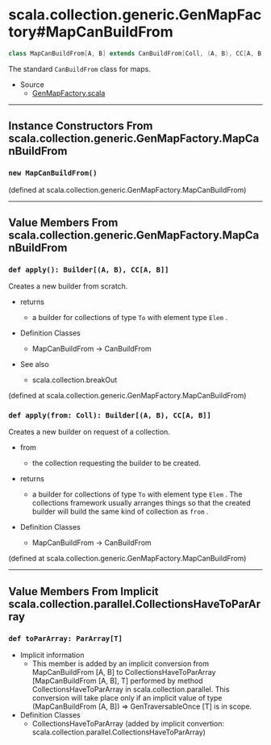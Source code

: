 
#            scala.collection.generic.GenMapFactory#MapCanBuildFrom            #

```scala
class MapCanBuildFrom[A, B] extends CanBuildFrom[Coll, (A, B), CC[A, B]]
```

The standard `CanBuildFrom` class for maps.

* Source
  * [GenMapFactory.scala](https://github.com/scala/scala/tree/6d09a1ba5f/src/library/scala/collection/generic/GenMapFactory.scala#L1)


--------------------------------------------------------------------------------
Instance Constructors From scala.collection.generic.GenMapFactory.MapCanBuildFrom
--------------------------------------------------------------------------------


### `new MapCanBuildFrom()`                                                  ###

(defined at scala.collection.generic.GenMapFactory.MapCanBuildFrom)


--------------------------------------------------------------------------------
   Value Members From scala.collection.generic.GenMapFactory.MapCanBuildFrom
--------------------------------------------------------------------------------


### `def apply(): Builder[(A, B), CC[A, B]]`                                 ###

Creates a new builder from scratch.

* returns
  * a builder for collections of type `To` with element type `Elem` .

* Definition Classes
  * MapCanBuildFrom → CanBuildFrom
* See also
  * scala.collection.breakOut

(defined at scala.collection.generic.GenMapFactory.MapCanBuildFrom)


### `def apply(from: Coll): Builder[(A, B), CC[A, B]]`                       ###

Creates a new builder on request of a collection.

* from
  * the collection requesting the builder to be created.
* returns
  * a builder for collections of type `To` with element type `Elem` . The
    collections framework usually arranges things so that the created builder
    will build the same kind of collection as `from` .

* Definition Classes
  * MapCanBuildFrom → CanBuildFrom

(defined at scala.collection.generic.GenMapFactory.MapCanBuildFrom)


--------------------------------------------------------------------------------
Value Members From Implicit scala.collection.parallel.CollectionsHaveToParArray
--------------------------------------------------------------------------------


### `def toParArray: ParArray[T]`                                            ###

* Implicit information
  * This member is added by an implicit conversion from MapCanBuildFrom [A, B]
    to CollectionsHaveToParArray [MapCanBuildFrom [A, B], T] performed by method
    CollectionsHaveToParArray in scala.collection.parallel. This conversion will
    take place only if an implicit value of type (MapCanBuildFrom [A, B]) ⇒
    GenTraversableOnce [T] is in scope.
* Definition Classes
  * CollectionsHaveToParArray
(added by implicit convertion: scala.collection.parallel.CollectionsHaveToParArray)
